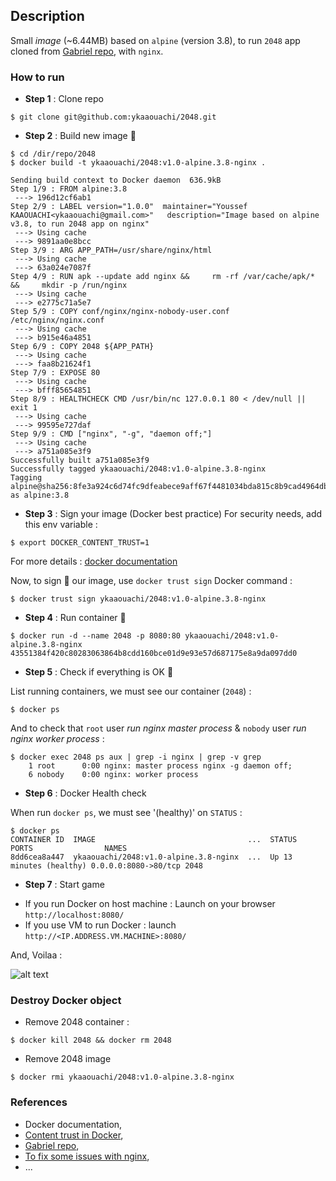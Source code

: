 ## Description

Small *image* (~6.44MB) based on `alpine` (version 3.8), to run `2048` app cloned from [Gabriel repo](https://github.com/gabrielecirulli/2048), with `nginx`.

### How to run

* **Step 1** : Clone repo

```
$ git clone git@github.com:ykaaouachi/2048.git
```

* **Step 2** : Build new image :construction:

```
$ cd /dir/repo/2048
$ docker build -t ykaaouachi/2048:v1.0-alpine.3.8-nginx .

Sending build context to Docker daemon  636.9kB
Step 1/9 : FROM alpine:3.8
 ---> 196d12cf6ab1
Step 2/9 : LABEL version="1.0.0"  maintainer="Youssef KAAOUACHI<ykaaouachi@gmail.com>"   description="Image based on alpine v3.8, to run 2048 app on nginx"
 ---> Using cache
 ---> 9891aa0e8bcc
Step 3/9 : ARG APP_PATH=/usr/share/nginx/html
 ---> Using cache
 ---> 63a024e7087f
Step 4/9 : RUN apk --update add nginx &&     rm -rf /var/cache/apk/* &&     mkdir -p /run/nginx
 ---> Using cache
 ---> e2775c71a5e7
Step 5/9 : COPY conf/nginx/nginx-nobody-user.conf /etc/nginx/nginx.conf
 ---> Using cache
 ---> b915e46a4851
Step 6/9 : COPY 2048 ${APP_PATH}
 ---> Using cache
 ---> faa8b21624f1
Step 7/9 : EXPOSE 80
 ---> Using cache
 ---> bfff85654851
Step 8/9 : HEALTHCHECK CMD /usr/bin/nc 127.0.0.1 80 < /dev/null || exit 1
 ---> Using cache
 ---> 99595e727daf
Step 9/9 : CMD ["nginx", "-g", "daemon off;"]
 ---> Using cache
 ---> a751a085e3f9
Successfully built a751a085e3f9
Successfully tagged ykaaouachi/2048:v1.0-alpine.3.8-nginx
Tagging alpine@sha256:8fe3a924c6d74fc9dfeabece9aff67f4481034bda815c8b9cad4964db084fbca as alpine:3.8
```

* **Step 3** : Sign your image (Docker best practice)
For security needs, add this env variable :
```
$ export DOCKER_CONTENT_TRUST=1
```
For more details : [docker documentation](https://docs.docker.com/engine/security/trust/content_trust/)

Now, to sign :bookmark_tabs: our image, use `docker trust sign` Docker command :
```
$ docker trust sign ykaaouachi/2048:v1.0-alpine.3.8-nginx
```


* **Step 4** : Run container :rocket:
```
$ docker run -d --name 2048 -p 8080:80 ykaaouachi/2048:v1.0-alpine.3.8-nginx
43551384f420c80283063864b8cdd160bce01d9e93e57d687175e8a9da097dd0
```

* **Step 5** : Check if everything is OK :vertical_traffic_light:

List running containers, we must see our container (`2048`) : 
```
$ docker ps 
```

And to check that `root` user *run nginx master process* & `nobody` user *run nginx worker process* : 
```
$ docker exec 2048 ps aux | grep -i nginx | grep -v grep
    1 root      0:00 nginx: master process nginx -g daemon off;
    6 nobody    0:00 nginx: worker process
```

* **Step 6** : Docker Health check

When run `docker ps`, we must see '(healthy)' on `STATUS` : 
```
$ docker ps
CONTAINER ID  IMAGE                                  ...  STATUS                  PORTS                NAMES
8dd6cea8a447  ykaaouachi/2048:v1.0-alpine.3.8-nginx  ...  Up 13 minutes (healthy) 0.0.0.0:8080->80/tcp 2048
```
* **Step 7** : Start game
- If you run Docker on host machine : Launch on your browser `http://localhost:8080/`
- If you use VM to run Docker : launch `http://<IP.ADDRESS.VM.MACHINE>:8080/`

And, Voilaa : 

![alt text](https://user-images.githubusercontent.com/7412061/46659140-465b4480-cbac-11e8-8f3b-d739dfa9f324.png)

### Destroy Docker object
* Remove 2048 container : 
```
$ docker kill 2048 && docker rm 2048
```

* Remove 2048 image
```
$ docker rmi ykaaouachi/2048:v1.0-alpine.3.8-nginx
```

### References

* Docker documentation, 
* [Content trust in Docker](https://docs.docker.com/v17.09/engine/security/trust/content_trust/),
* [Gabriel repo](https://github.com/gabrielecirulli/2048),
* [To fix some issues with nginx](https://superuser.com),
* ...
